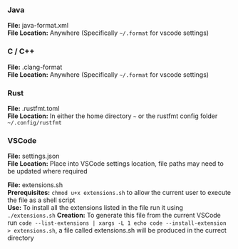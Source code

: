 ### Java

**File:** java-format.xml <br>
**File Location:** Anywhere (Specifically `~/.format` for vscode settings)

### C / C++

**File:** .clang-format <br>
**File Location:** Anywhere (Specifically `~/.format` for vscode settings)

### Rust

**File:** .rustfmt.toml <br>
**File Location:** In either the home directory `~` or the rustfmt config folder `~/.config/rustfmt`

### VSCode

**File:** settings.json <br>
**File Location:** Place into VSCode settings location, file paths may need to be updated where required

**File:** extensions.sh <br>
**Prerequisites:** `chmod u+x extensions.sh` to allow the current user to execute the file as a shell script <br>
**Use:** To install all the extensions listed in the file run it using `./extensions.sh`
**Creation:** To generate this file from the current VSCode run `code --list-extensions | xargs -L 1 echo code --install-extension > extensions.sh`, a file called extensions.sh will be produced in the currect directory